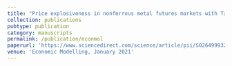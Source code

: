```yaml
---
title: "Price explosiveness in nonferrous metal futures markets with Tao Xiong (co-authored)"
collection: publications
pubtype: publication
category: manuscripts
permalink: /publication/econmol
paperurl: 'https://www.sciencedirect.com/science/article/pii/S0264999320311962?via%3Dihub'
venue: 'Economic Modelling, January 2021'
---
```

